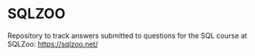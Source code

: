 # SQLZOO
Repository to track answers submitted to questions for the SQL course at SQLZoo: https://sqlzoo.net/


